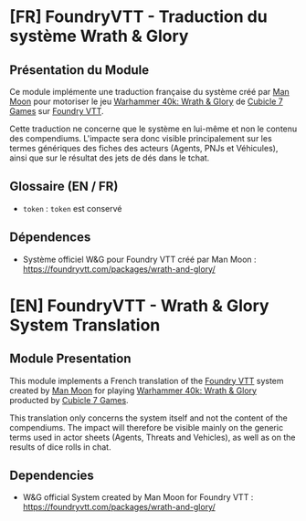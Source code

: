 # [FR] FoundryVTT - Traduction du système Wrath & Glory

## Présentation du Module

 Ce module implémente une traduction française du système créé par [Man Moon](https://github.com/moo-man) pour motoriser le jeu [Warhammer 40k: Wrath & Glory](https://cubicle7games.com/warhammer-40k-wrath-and-glory-rpgs) de [Cubicle 7 Games](https://cubicle7games.com) sur [Foundry VTT](https://foundryvtt.com/).

 Cette traduction ne concerne que le système en lui-même et non le contenu des compendiums.
 L'impacte sera donc visible principalement sur les termes génériques des fiches des acteurs (Agents, PNJs et Véhicules), ainsi que sur le résultat des jets de dés dans le tchat.

## Glossaire (EN / FR)

 - `token` : `token` est conservé

## Dépendences

 - Système officiel W&G pour Foundry VTT créé par Man Moon : https://foundryvtt.com/packages/wrath-and-glory/

# [EN] FoundryVTT - Wrath & Glory System Translation

## Module Presentation

 This module implements a French translation of the [Foundry VTT](https://foundryvtt.com/) system created by [Man Moon](https://github.com/moo-man) for playing [Warhammer 40k: Wrath & Glory](https://cubicle7games.com/warhammer-40k-wrath-and-glory-rpgs) producted by [Cubicle 7 Games](https://cubicle7games.com).

 This translation only concerns the system itself and not the content of the compendiums.
 The impact will therefore be visible mainly on the generic terms used in actor sheets (Agents, Threats and Vehicles), as well as on the results of dice rolls in chat.

## Dependencies

 - W&G official System created by Man Moon for Foundry VTT : https://foundryvtt.com/packages/wrath-and-glory/